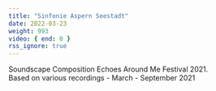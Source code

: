 ```yaml
---
title: "Sinfonie Aspern Seestadt"
date: 2022-03-23
weight: 993
video: { end: 0 }
rss_ignore: true
---
```

Soundscape Composition Echoes Around Me Festival 2021.  
Based on various recordings - March - September 2021

<!--
{{< vimeo "663353830?h=d197340ccf" >}}
-->
